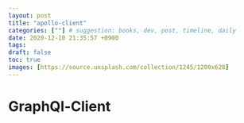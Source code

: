 ```yaml
---
layout: post
title: "apollo-client"
categories: [""] # suggestion: books, dev, post, timeline, daily
date: 2020-12-10 21:35:57 +0900
tags: 
draft: false
toc: true
images: [https://source.unsplash.com/collection/1245/1200x628]
---
```




# GraphQl-Client
